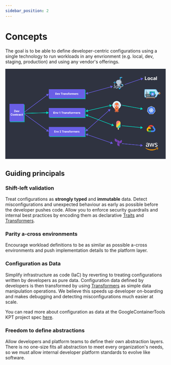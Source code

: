 ```yaml
---
sidebar_position: 2
---
```


# Concepts

The goal is to be able to define developer-centric configurations using a single technology to run workloads in any envrionment (e.g. local, dev, staging, production) and using any vendor's offerings.

![illustration](./assets/illustration.png)

## Guiding principals

### Shift-left validation

Treat configurations as **strongly typed** and **immutable** data. Detect misconfigurations and unexpected behaviour as early as possible before the developer pushes code. Allow you to enforce security guardrails and internal best practices by encoding them as declarative [Traits](#definitions) and [Transformers](#definitions).

### Parity a-cross environments

Encourage workload definitions to be as similar as possible a-cross environments and push implementation details to the platform layer.

### Configuration as Data

Simplify infrastructure as code (IaC) by reverting to treating configurations written by developers as pure data. Configuration data defined by developers is then transformed by using [Transformers](#definitions) as simple data manipulation operations. We believe this speeds up developer on-boarding and makes debugging and detecting misconfigurations much easier at scale.

You can read more about configuration as data at the GoogleContainerTools KPT project spec [here](https://github.com/GoogleContainerTools/kpt/blob/main/docs/design-docs/06-config-as-data.md).


### Freedom to define abstractions

Allow developers and platform teams to define their own abstraction layers. There is no one-size fits all abstraction to meet every organization's needs, so we must allow internal developer platform standards to evolve like software.
